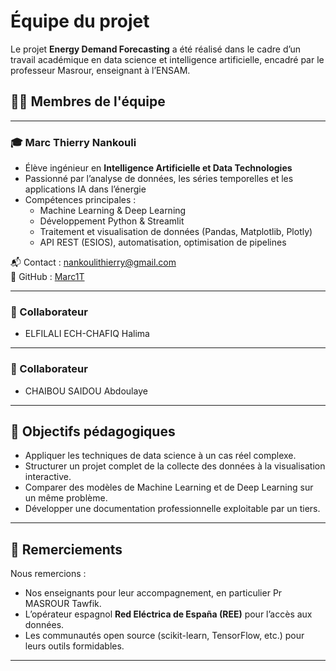 # Équipe du projet

Le projet **Energy Demand Forecasting** a été réalisé dans le cadre d’un travail académique en data science et intelligence artificielle, encadré par le professeur Masrour, enseignant à l’ENSAM.

## 👨‍💻 Membres de l'équipe

---

### 🎓 Marc Thierry Nankouli

- Élève ingénieur en **Intelligence Artificielle et Data Technologies**
- Passionné par l’analyse de données, les séries temporelles et les applications IA dans l’énergie
- Compétences principales :
  - Machine Learning & Deep Learning
  - Développement Python & Streamlit
  - Traitement et visualisation de données (Pandas, Matplotlib, Plotly)
  - API REST (ESIOS), automatisation, optimisation de pipelines

📬 Contact : [nankoulithierry@gmail.com](mailto:nankoulithierry@gmail.com)  
💼 GitHub : [Marc1T](https://github.com/Marc1T)

---

### 🤖 Collaborateur

- ELFILALI ECH-CHAFIQ Halima

---

### 🤖 Collaborateur

- CHAIBOU SAIDOU Abdoulaye

---

## 🧭 Objectifs pédagogiques

- Appliquer les techniques de data science à un cas réel complexe.
- Structurer un projet complet de la collecte des données à la visualisation interactive.
- Comparer des modèles de Machine Learning et de Deep Learning sur un même problème.
- Développer une documentation professionnelle exploitable par un tiers.

---

## 🤝 Remerciements

Nous remercions :

- Nos enseignants pour leur accompagnement, en particulier Pr MASROUR Tawfik.
- L’opérateur espagnol **Red Eléctrica de España (REE)** pour l’accès aux données.
- Les communautés open source (scikit-learn, TensorFlow, etc.) pour leurs outils formidables.
---